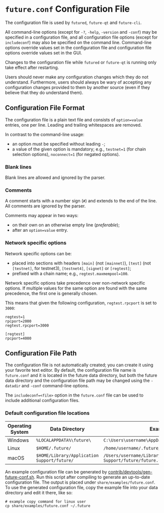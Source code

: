 # `future.conf` Configuration File

The configuration file is used by `futured`, `future-qt` and `future-cli`.

All command-line options (except for `-?`, `-help`, `-version` and `-conf`) may be specified in a configuration file, and all configuration file options (except for `includeconf`) may also be specified on the command line. Command-line options override values set in the configuration file and configuration file options override values set in the GUI.

Changes to the configuration file while `futured` or `future-qt` is running only take effect after restarting.

Users should never make any configuration changes which they do not understand. Furthermore, users should always be wary of accepting any configuration changes provided to them by another source (even if they believe that they do understand them).

## Configuration File Format

The configuration file is a plain text file and consists of `option=value` entries, one per line. Leading and trailing whitespaces are removed.

In contrast to the command-line usage:
- an option must be specified without leading `-`;
- a value of the given option is mandatory; e.g., `testnet=1` (for chain selection options), `noconnect=1` (for negated options).

### Blank lines

Blank lines are allowed and ignored by the parser.

### Comments

A comment starts with a number sign (`#`) and extends to the end of the line. All comments are ignored by the parser.

Comments may appear in two ways:
- on their own on an otherwise empty line (_preferable_);
- after an `option=value` entry.

### Network specific options

Network specific options can be:
- placed into sections with headers `[main]` (not `[mainnet]`), `[test]` (not `[testnet]`, for testnet3), `[testnet4]`, `[signet]` or `[regtest]`;
- prefixed with a chain name; e.g., `regtest.maxmempool=100`.

Network specific options take precedence over non-network specific options.
If multiple values for the same option are found with the same precedence, the
first one is generally chosen.

This means that given the following configuration, `regtest.rpcport` is set to `3000`:

```
regtest=1
rpcport=2000
regtest.rpcport=3000

[regtest]
rpcport=4000
```

## Configuration File Path

The configuration file is not automatically created; you can create it using your favorite text editor. By default, the configuration file name is `future.conf` and it is located in the future data directory, but both the future data directory and the configuration file path may be changed using the `-datadir` and `-conf` command-line options.

The `includeconf=<file>` option in the `future.conf` file can be used to include additional configuration files.

### Default configuration file locations

Operating System | Data Directory | Example Path
-- | -- | --
Windows | `%LOCALAPPDATA%\future\` | `C:\Users\username\AppData\Local\future\future.conf`
Linux | `$HOME/.future/` | `/home/username/.future/future.conf`
macOS | `$HOME/Library/Application Support/future/` | `/Users/username/Library/Application Support/future/future.conf`

An example configuration file can be generated by [contrib/devtools/gen-future-conf.sh](../contrib/devtools/gen-future-conf.sh).
Run this script after compiling to generate an up-to-date configuration file.
The output is placed under `share/examples/future.conf`.
To use the generated configuration file, copy the example file into your data directory and edit it there, like so:

```
# example copy command for linux user
cp share/examples/future.conf ~/.future
```
